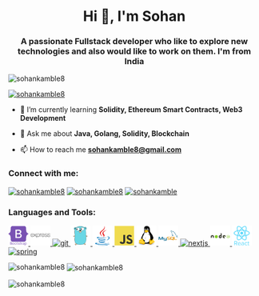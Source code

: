 <h1 align="center">Hi 👋, I'm Sohan</h1>
<h3 align="center">A passionate Fullstack developer who like to explore new technologies and also would like to work on them. I'm from India</h3>

<p align="left"> <img src="https://komarev.com/ghpvc/?username=sohankamble8&label=Profile%20views&color=0e75b6&style=flat" alt="sohankamble8" /> </p>

<p align="left"> <a href="https://twitter.com/sohankamble8" target="blank"><img src="https://img.shields.io/twitter/follow/sohankamble8?logo=twitter&style=for-the-badge" alt="sohankamble8" /></a> </p>

- 🌱 I’m currently learning **Solidity, Ethereum Smart Contracts, Web3 Development**

- 💬 Ask me about **Java, Golang, Solidity, Blockchain**

- 📫 How to reach me **sohankamble8@gmail.com**

<h3 align="left">Connect with me:</h3>
<p align="left">
<a href="https://twitter.com/sohankamble8" target="blank"><img align="center" src="https://raw.githubusercontent.com/rahuldkjain/github-profile-readme-generator/master/src/images/icons/Social/twitter.svg" alt="sohankamble8" height="30" width="40" /></a>
<a href="https://linkedin.com/in/sohankamble8" target="blank"><img align="center" src="https://raw.githubusercontent.com/rahuldkjain/github-profile-readme-generator/master/src/images/icons/Social/linked-in-alt.svg" alt="sohankamble8" height="30" width="40" /></a>
<a href="https://www.leetcode.com/sohankamble" target="blank"><img align="center" src="https://raw.githubusercontent.com/rahuldkjain/github-profile-readme-generator/master/src/images/icons/Social/leet-code.svg" alt="sohankamble" height="30" width="40" /></a>
</p>

<h3 align="left">Languages and Tools:</h3>
<p align="left"> <a href="https://getbootstrap.com" target="_blank" rel="noreferrer"> <img src="https://raw.githubusercontent.com/devicons/devicon/master/icons/bootstrap/bootstrap-plain-wordmark.svg" alt="bootstrap" width="40" height="40"/> </a> <a href="https://expressjs.com" target="_blank" rel="noreferrer"> <img src="https://raw.githubusercontent.com/devicons/devicon/master/icons/express/express-original-wordmark.svg" alt="express" width="40" height="40"/> </a> <a href="https://git-scm.com/" target="_blank" rel="noreferrer"> <img src="https://www.vectorlogo.zone/logos/git-scm/git-scm-icon.svg" alt="git" width="40" height="40"/> </a> <a href="https://golang.org" target="_blank" rel="noreferrer"> <img src="https://raw.githubusercontent.com/devicons/devicon/master/icons/go/go-original.svg" alt="go" width="40" height="40"/> </a> <a href="https://www.java.com" target="_blank" rel="noreferrer"> <img src="https://raw.githubusercontent.com/devicons/devicon/master/icons/java/java-original.svg" alt="java" width="40" height="40"/> </a> <a href="https://developer.mozilla.org/en-US/docs/Web/JavaScript" target="_blank" rel="noreferrer"> <img src="https://raw.githubusercontent.com/devicons/devicon/master/icons/javascript/javascript-original.svg" alt="javascript" width="40" height="40"/> </a> <a href="https://www.linux.org/" target="_blank" rel="noreferrer"> <img src="https://raw.githubusercontent.com/devicons/devicon/master/icons/linux/linux-original.svg" alt="linux" width="40" height="40"/> </a> <a href="https://www.mysql.com/" target="_blank" rel="noreferrer"> <img src="https://raw.githubusercontent.com/devicons/devicon/master/icons/mysql/mysql-original-wordmark.svg" alt="mysql" width="40" height="40"/> </a> <a href="https://nextjs.org/" target="_blank" rel="noreferrer"> <img src="https://cdn.worldvectorlogo.com/logos/nextjs-2.svg" alt="nextjs" width="40" height="40"/> </a> <a href="https://nodejs.org" target="_blank" rel="noreferrer"> <img src="https://raw.githubusercontent.com/devicons/devicon/master/icons/nodejs/nodejs-original-wordmark.svg" alt="nodejs" width="40" height="40"/> </a> <a href="https://reactjs.org/" target="_blank" rel="noreferrer"> <img src="https://raw.githubusercontent.com/devicons/devicon/master/icons/react/react-original-wordmark.svg" alt="react" width="40" height="40"/> </a> <a href="https://spring.io/" target="_blank" rel="noreferrer"> <img src="https://www.vectorlogo.zone/logos/springio/springio-icon.svg" alt="spring" width="40" height="40"/> </a> </p>

<p><img align="left" src="https://github-readme-stats.vercel.app/api/top-langs?username=sohankamble8&langs_count=8&show_icons=true&locale=en&layout=compact&bg_color=ffdde1,ee9ca7,ffdde1&title_color=000084" alt="sohankamble8" /></p>

<p>&nbsp;<img align="center" src="https://github-readme-stats.vercel.app/api?username=sohankamble8&show_icons=true&locale=en&bg_color=ffafbd,ffc3a0,ffafbd&title_color=000084" alt="sohankamble8" /></p>

<p><img align="center" src="https://github-readme-streak-stats.herokuapp.com/?user=sohankamble8&" alt="sohankamble8" /></p>

